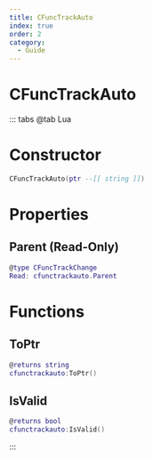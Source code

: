 ```yaml
---
title: CFuncTrackAuto
index: true
order: 2
category:
  - Guide
---
```


# CFuncTrackAuto

::: tabs
@tab Lua
# Constructor
```lua
CFuncTrackAuto(ptr --[[ string ]])
```
# Properties
## Parent (Read-Only)
```lua
@type CFuncTrackChange
Read: cfunctrackauto.Parent
```
# Functions
## ToPtr
```lua
@returns string
cfunctrackauto:ToPtr()
```
## IsValid
```lua
@returns bool
cfunctrackauto:IsValid()
```

:::